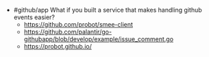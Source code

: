- #github/app What if you built a service that makes handling github events easier?
	- https://github.com/probot/smee-client
	- https://github.com/palantir/go-githubapp/blob/develop/example/issue_comment.go
	- https://probot.github.io/